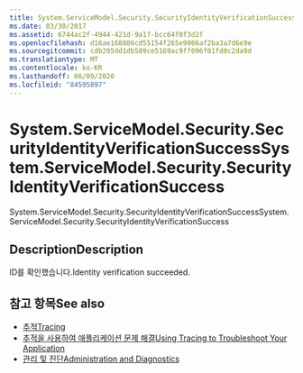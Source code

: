 ```yaml
---
title: System.ServiceModel.Security.SecurityIdentityVerificationSuccess
ms.date: 03/30/2017
ms.assetid: 6744ac2f-4944-421d-9a17-bcc64f0f3d2f
ms.openlocfilehash: d16ae168886cd55154f265e9066af2ba3a7d6e9e
ms.sourcegitcommit: cdb295dd1db589ce5169ac9ff096f01fd0c2da9d
ms.translationtype: MT
ms.contentlocale: ko-KR
ms.lasthandoff: 06/09/2020
ms.locfileid: "84595897"
---
```

# <a name="systemservicemodelsecuritysecurityidentityverificationsuccess"></a><span data-ttu-id="91a3c-102">System.ServiceModel.Security.SecurityIdentityVerificationSuccess</span><span class="sxs-lookup"><span data-stu-id="91a3c-102">System.ServiceModel.Security.SecurityIdentityVerificationSuccess</span></span>
<span data-ttu-id="91a3c-103">System.ServiceModel.Security.SecurityIdentityVerificationSuccess</span><span class="sxs-lookup"><span data-stu-id="91a3c-103">System.ServiceModel.Security.SecurityIdentityVerificationSuccess</span></span>  
  
## <a name="description"></a><span data-ttu-id="91a3c-104">Description</span><span class="sxs-lookup"><span data-stu-id="91a3c-104">Description</span></span>  
 <span data-ttu-id="91a3c-105">ID를 확인했습니다.</span><span class="sxs-lookup"><span data-stu-id="91a3c-105">Identity verification succeeded.</span></span>  
  
## <a name="see-also"></a><span data-ttu-id="91a3c-106">참고 항목</span><span class="sxs-lookup"><span data-stu-id="91a3c-106">See also</span></span>

- [<span data-ttu-id="91a3c-107">추적</span><span class="sxs-lookup"><span data-stu-id="91a3c-107">Tracing</span></span>](index.md)
- [<span data-ttu-id="91a3c-108">추적을 사용하여 애플리케이션 문제 해결</span><span class="sxs-lookup"><span data-stu-id="91a3c-108">Using Tracing to Troubleshoot Your Application</span></span>](using-tracing-to-troubleshoot-your-application.md)
- [<span data-ttu-id="91a3c-109">관리 및 진단</span><span class="sxs-lookup"><span data-stu-id="91a3c-109">Administration and Diagnostics</span></span>](../index.md)

